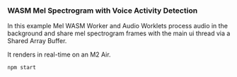 ### WASM Mel Spectrogram with Voice Activity Detection

In this example Mel WASM Worker and Audio Worklets process audio in the background
and share mel spectrogram frames with the main ui thread via a Shared Array Buffer.

It renders in real-time on an M2 Air.

```sh
npm start
```
